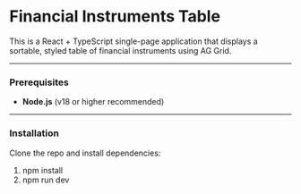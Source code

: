 # Financial Instruments Table

This is a React + TypeScript single-page application that displays a sortable, styled table of financial instruments using AG Grid.

---

### Prerequisites

- **Node.js** (v18 or higher recommended)

---

### Installation

Clone the repo and install dependencies:

1. npm install
2. npm run dev
